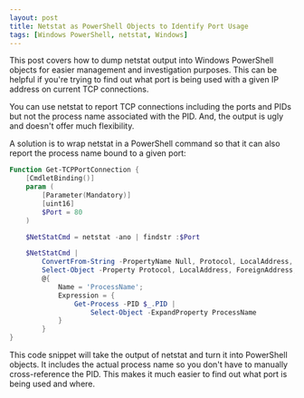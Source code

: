 ```yaml
---
layout: post
title: Netstat as PowerShell Objects to Identify Port Usage
tags: [Windows PowerShell, netstat, Windows]
---
```


This post covers how to dump netstat output into Windows PowerShell objects for easier management and investigation purposes. This can be helpful if you're trying to find out what port is being used with a given IP address on current TCP connections.

You can use netstat to report TCP connections including the ports and PIDs but not the process name associated with the PID. And, the output is ugly and doesn't offer much flexibility.

A solution is to wrap netstat in a PowerShell command so that it can also report the process name bound to a given port:

```powershell
Function Get-TCPPortConnection {
    [CmdletBinding()]
    param (
        [Parameter(Mandatory)]
        [uint16]
        $Port = 80
    )

    $NetStatCmd = netstat -ano | findstr :$Port

    $NetStatCmd |
        ConvertFrom-String -PropertyName Null, Protocol, LocalAddress, ForeignAddress, State, PID |
        Select-Object -Property Protocol, LocalAddress, ForeignAddress, State, PID,
        @{
            Name = 'ProcessName';
            Expression = {
                Get-Process -PID $_.PID |
                    Select-Object -ExpandProperty ProcessName
            }
        }
}
```

This code snippet will take the output of netstat and turn it into PowerShell objects. It includes the actual process name so you don't have to manually cross-reference the PID. This makes it much easier to find out what port is being used and where.
